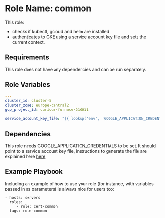 Role Name: common
=========

This role:
* checks if kubectl, gcloud and helm are installed
* authenticates to GKE using a service account key file and sets the current context.

Requirements
------------

This role does not have any dependencies and can be run separately.

Role Variables
--------------

```yaml
---
cluster_id: cluster-5
cluster_zone: europe-central2
gcp_project_id: curious-furnace-316611

service_account_key_file: "{{ lookup('env', 'GOOGLE_APPLICATION_CREDENTIALS') }}"
```

Dependencies
------------

This role needs GOOGLE_APPLICATION_CREDENTIALS to be set. It should point to a service account key file, instructions to generate the file are explained here [here](https://cloud.google.com/docs/authentication/production#automatically)


Example Playbook
----------------

Including an example of how to use your role (for instance, with variables passed in as parameters) is always nice for users too:

    - hosts: servers
      roles:
         - role: cert-common
      tags: role-common
